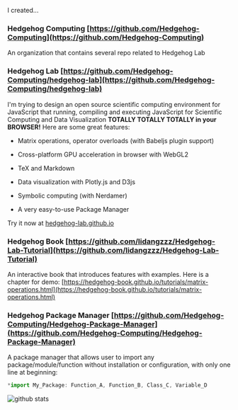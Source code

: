 I created...

### Hedgehog Computing [https://github.com/Hedgehog-Computing](https://github.com/Hedgehog-Computing)

An organization that contains several repo related to Hedgehog Lab

### Hedgehog Lab [https://github.com/Hedgehog-Computing/hedgehog-lab](https://github.com/Hedgehog-Computing/hedgehog-lab)

I'm trying to design an open source scientific computing environment for JavaScript that running, compiling and executing JavaScript for Scientific Computing and Data Visualization **TOTALLY TOTALLY TOTALLY in your BROWSER!** Here are some great features:

- Matrix operations, operator overloads (with Babeljs plugin support)

- Cross-platform GPU acceleration in browser with WebGL2

- TeX and Markdown

- Data visualization with Plotly.js and D3js

- Symbolic computing (with Nerdamer)

- A very easy-to-use Package Manager

Try it now at [hedgehog-lab.github.io](hedgehog-lab.github.io)

### Hedgehog Book [https://github.com/lidangzzz/Hedgehog-Lab-Tutorial](https://github.com/lidangzzz/Hedgehog-Lab-Tutorial)

An interactive book that introduces features with examples. Here is a chapter for demo: [https://hedgehog-book.github.io/tutorials/matrix-operations.html](https://hedgehog-book.github.io/tutorials/matrix-operations.html)

### Hedgehog Package Manager [https://github.com/Hedgehog-Computing/Hedgehog-Package-Manager](https://github.com/Hedgehog-Computing/Hedgehog-Package-Manager)

A package manager that allows user to import any package/module/function without installation or configuration, with only one line at beginning:

```js
*import My_Package: Function_A, Function_B, Class_C, Variable_D
```

![github stats](https://github-readme-stats.vercel.app/api?username=hedgehog-computing&count_private=true&show_icons=true&theme=default)

